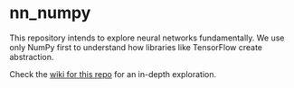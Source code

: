 # nn_numpy

This repository intends to explore neural networks fundamentally. We use only NumPy first to understand how libraries like TensorFlow create abstraction.

Check the [wiki for this repo](https://github.com/chrispine6/nn_numpy/wiki) for an in-depth exploration.
